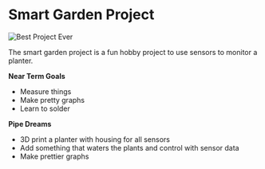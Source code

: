 # Smart Garden Project

![Best Project Ever](https://img.shields.io/badge/best-project-brightgreen)

The smart garden project is a fun hobby project to use sensors to monitor a planter.

**Near Term Goals**
- Measure things
- Make pretty graphs
- Learn to solder

**Pipe Dreams**
- 3D print a planter with housing for all sensors
- Add something that waters the plants and control with sensor data
- Make prettier graphs
